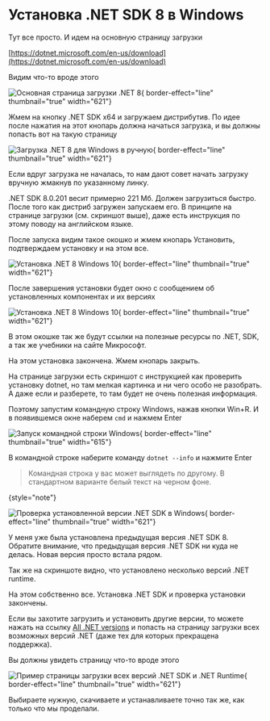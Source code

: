 # Установка .NET SDK 8 в Windows
Тут все просто. И идем на основную страницу загрузки 

[https://dotnet.microsoft.com/en-us/download](https://dotnet.microsoft.com/en-us/download)

Видим что-то вроде этого

![Основная страница загрузки .NET 8](donwloadDotNet8forWindows.png){ border-effect="line" thumbnail="true" width="621"}

Жмем на кнопку .NET SDK x64 и загружаем дистрибутив. По идее после нажатия на этот кнопарь должна начаться загрузка, и вы
должны попасть вот на такую страницу

![Загрузка .NET 8 для Windows в ручную](donwloadDotNet8forWindows02.png){ border-effect="line" thumbnail="true" width="621"}

Если вдруг загрузка не началась, то нам дают совет начать загрузку вручную жмакнув по указанному линку.

.NET SDK 8.0.201 весит примерно 221 Мб. Должен загрузиться быстро. После того как дистриб загружен запускаем его.
В принципе на странице загрузки (см. скриншот выше), даже есть инструкция по этому поводу на английском языке.

После запуска видим такое окошко и жмем кнопарь Установить, подтверждаем установку и на этом все. 

![Установка .NET 8  Windows 10](installDotNet8forWindows01.png){ border-effect="line" thumbnail="true" width="621"}

После завершения установки будет окно с сообщением об установленных компонентах и их версиях

![Установка .NET 8  Windows 10](installDotNet8forWindows02.png){ border-effect="line" thumbnail="true" width="621"}

В этом окошке так же будут ссылки на полезные ресурсы по .NET, SDK, а так же учебники на сайте Микрософт.

На этом установка закончена. Жмем кнопарь закрыть.

На странице загрузки есть скриншот с инструкцией как проверить установку dotnet, но там мелкая картинка и ни чего особо не разобрать.
А даже если и разберете, то там будет не очень полезная информация.

Поэтому запустим командную строку Windows, нажав кнопки <shortcut>Win+R</shortcut>. И в появившемся окне наберем `cmd` и нажмем Enter

![Запуск командной строки Windows](winr.png){ border-effect="line" thumbnail="true" width="615"}

В командной строке наберите команду `dotnet --info` и нажмите Enter

>Командная строка у вас может выглядеть по другому. В стандартном варианте белый текст на черном фоне.
>
{style="note"}

![Проверка установленной версии .NET SDK в Windows](dotnetSDKinstallCheck.png){ border-effect="line" thumbnail="true" width="621"}

У меня уже была установлена предыдущая версия .NET SDK 8. Обратите внимание, что предыдущая версия .NET SDK ни куда не делась.
Новая версия просто встала рядом.

Так же на скриншоте видно, что установлено несколько версий .NET runtime.

На этом собственно все. Установка .NET SDK и проверка установки закончены.

Если вы захотите загрузить и установить другие версии, то можете нажать на ссылку [All .NET versions](https://dotnet.microsoft.com/en-us/download/dotnet)
и попасть на страницу загрузки всех возможных версий .NET (даже тех для которых прекращена поддержка).

Вы должны увидеть страницу что-то вроде этого

![Пример страницы загрузки всех версий .NET SDK и .NET Runtime](dotnetSDKandRuntimeExample02.png){ border-effect="line" thumbnail="true" width="621"}

Выбираете нужную, скачиваете и устанавливаете точно так же, как только что мы проделали.
